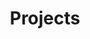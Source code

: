 ---
title: Projects
summary: Personal projects from the last couple years which cover a variety of technologies
lists:
- /projects:
    title: Project pages
    count: 9
childrenListTitle: Posts about %s
childrenLists:
- /projects:
    title: Other project pages
    count: 9
---